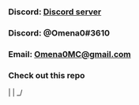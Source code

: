 ### Discord: [Discord server](https://discord.com/invite/7YMfuvtV7X)
### Discord: @Omena0#3610
### Email: Omena0MC@gmail.com

### Check out this repo
 |
 |
\_/
